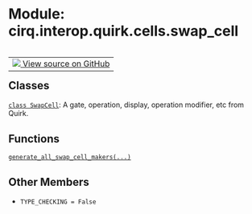 <div itemscope itemtype="http://developers.google.com/ReferenceObject">
<meta itemprop="name" content="cirq.interop.quirk.cells.swap_cell" />
<meta itemprop="path" content="Stable" />
<meta itemprop="property" content="TYPE_CHECKING"/>
</div>

# Module: cirq.interop.quirk.cells.swap_cell

<!-- Insert buttons and diff -->

<table class="tfo-notebook-buttons tfo-api" align="left">

<td>
  <a target="_blank" href="https://github.com/quantumlib/cirq/tree/master/cirq/interop/quirk/cells/swap_cell.py">
    <img src="https://www.tensorflow.org/images/GitHub-Mark-32px.png" />
    View source on GitHub
  </a>
</td>
</table>







## Classes

[`class SwapCell`](../../../../cirq/interop/quirk/cells/swap_cell/SwapCell.md): A gate, operation, display, operation modifier, etc from Quirk.

## Functions

[`generate_all_swap_cell_makers(...)`](../../../../cirq/interop/quirk/cells/swap_cell/generate_all_swap_cell_makers.md)

## Other Members

* `TYPE_CHECKING = False` <a id="TYPE_CHECKING"></a>
